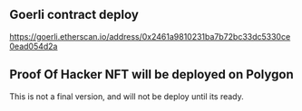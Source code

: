 ## Goerli contract deploy
https://goerli.etherscan.io/address/0x2461a9810231ba7b72bc33dc5330ce0ead054d2a

## Proof Of Hacker NFT will be deployed on Polygon
This is not a final version, and will not be deploy until its ready.
